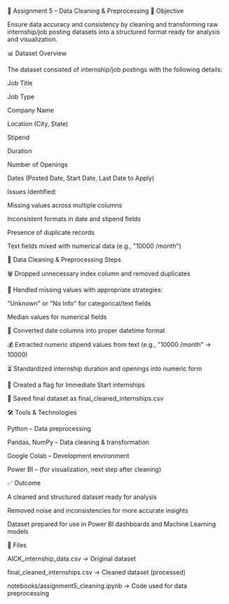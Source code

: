 📌 Assignment 5 – Data Cleaning & Preprocessing
🎯 Objective

Ensure data accuracy and consistency by cleaning and transforming raw internship/job posting datasets into a structured format ready for analysis and visualization.

📊 Dataset Overview

The dataset consisted of internship/job postings with the following details:

Job Title

Job Type

Company Name

Location (City, State)

Stipend

Duration

Number of Openings

Dates (Posted Date, Start Date, Last Date to Apply)

Issues Identified:

Missing values across multiple columns

Inconsistent formats in date and stipend fields

Presence of duplicate records

Text fields mixed with numerical data (e.g., "10000 /month")

🔧 Data Cleaning & Preprocessing Steps

🗑️ Dropped unnecessary index column and removed duplicates

🔄 Handled missing values with appropriate strategies:

"Unknown" or "No Info" for categorical/text fields

Median values for numerical fields

📅 Converted date columns into proper datetime format

💰 Extracted numeric stipend values from text (e.g., "10000 /month" → 10000)

⏳ Standardized internship duration and openings into numeric form

🚀 Created a flag for Immediate Start internships

💾 Saved final dataset as final_cleaned_internships.csv

🛠️ Tools & Technologies

Python – Data preprocessing

Pandas, NumPy – Data cleaning & transformation

Google Colab – Development environment

Power BI – (for visualization, next step after cleaning)

✅ Outcome

A cleaned and structured dataset ready for analysis

Removed noise and inconsistencies for more accurate insights

Dataset prepared for use in Power BI dashboards and Machine Learning models

📂 Files

AICK_internship_data.csv → Original dataset

final_cleaned_internships.csv → Cleaned dataset (processed)

notebooks/assignment5_cleaning.ipynb → Code used for data preprocessing

